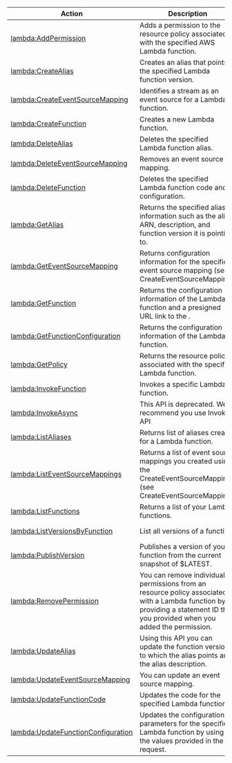 | Action | Description | Resource | Condition |
| --- | --- | --- | --- |
| [lambda:AddPermission](http://docs.aws.amazon.com/lambda/latest/dg/API_AddPermission.html) | Adds a permission to the resource policy associated with the specified AWS Lambda function. | arn:aws:lambda:$region:$account:function:$function-name | - |
| [lambda:CreateAlias](http://docs.aws.amazon.com/lambda/latest/dg/API_CreateAlias.html) | Creates an alias that points to the specified Lambda function version. | arn:aws:lambda:$region:$account:function:$function-name | - |
| [lambda:CreateEventSourceMapping](http://docs.aws.amazon.com/lambda/latest/dg/API_CreateEventSourceMapping.html) | Identifies a stream as an event source for a Lambda function. | * | - |
| [lambda:CreateFunction](http://docs.aws.amazon.com/lambda/latest/dg/API_CreateFunction.html) | Creates a new Lambda function. | * | - |
| [lambda:DeleteAlias](http://docs.aws.amazon.com/lambda/latest/dg/API_DeleteAlias.html) | Deletes the specified Lambda function alias. | arn:aws:lambda:$region:$account:function:$function-name | - |
| [lambda:DeleteEventSourceMapping](http://docs.aws.amazon.com/lambda/latest/dg/API_DeleteEventSourceMapping.html) | Removes an event source mapping. | * | - |
| [lambda:DeleteFunction](http://docs.aws.amazon.com/lambda/latest/dg/API_DeleteFunction.html) | Deletes the specified Lambda function code and configuration. | arn:aws:lambda:$region:$account:function:$function-name | - |
| [lambda:GetAlias](http://docs.aws.amazon.com/lambda/latest/dg/API_GetAlias.html) | Returns the specified alias information such as the alias ARN, description, and function version it is pointing to. | arn:aws:lambda:$region:$account:function:$function-name | - |
| [lambda:GetEventSourceMapping](http://docs.aws.amazon.com/lambda/latest/dg/API_GetEventSourceMapping.html) | Returns configuration information for the specified event source mapping (see CreateEventSourceMapping). | * | - |
| [lambda:GetFunction](http://docs.aws.amazon.com/lambda/latest/dg/API_GetFunction.html) | Returns the configuration information of the Lambda function and a presigned URL link to the . | arn:aws:lambda:$region:$account:function:$function-name | - |
| [lambda:GetFunctionConfiguration](http://docs.aws.amazon.com/lambda/latest/dg/API_GetFunctionConfiguration.html) | Returns the configuration information of the Lambda function. | arn:aws:lambda:$region:$account:function:$function-name | - |
| [lambda:GetPolicy](http://docs.aws.amazon.com/lambda/latest/dg/API_GetPolicy.html) | Returns the resource policy associated with the specified Lambda function. | arn:aws:lambda:$region:$account:function:$function-name | - |
| [lambda:InvokeFunction](http://docs.aws.amazon.com/lambda/latest/dg/API_Invoke.html) | Invokes a specific Lambda function. | arn:aws:lambda:$region:$account:function:$function-name | - |
| [lambda:InvokeAsync](http://docs.aws.amazon.com/lambda/latest/dg/API_InvokeAsync.html) | This API is deprecated. We recommend you use Invoke API | arn:aws:lambda:$region:$account:function:$function-name | - |
| [lambda:ListAliases](http://docs.aws.amazon.com/lambda/latest/dg/API_ListAliases.html) | Returns list of aliases created for a Lambda function. | arn:aws:lambda:$region:$account:function:$function-name | - |
| [lambda:ListEventSourceMappings](http://docs.aws.amazon.com/lambda/latest/dg/API_ListEventSourceMappings.html) | Returns a list of event source mappings you created using the CreateEventSourceMapping (see CreateEventSourceMapping). |* | - |
| [lambda:ListFunctions](http://docs.aws.amazon.com/lambda/latest/dg/API_ListFunctions.html) | Returns a list of your Lambda functions. | * | - |
| [lambda:ListVersionsByFunction](http://docs.aws.amazon.com/lambda/latest/dg/API_ListVersionsByFunction.html) | List all versions of a function. | arn:aws:lambda:$region:$account:function:$function-name | - |
| [lambda:PublishVersion](http://docs.aws.amazon.com/lambda/latest/dg/API_PublishVersion.html) | Publishes a version of your function from the current snapshot of $LATEST. | arn:aws:lambda:$region:$account:function:$function-name | - |
| [lambda:RemovePermission](http://docs.aws.amazon.com/lambda/latest/dg/API_RemovePermission.html) | You can remove individual permissions from an resource policy associated with a Lambda function by providing a statement ID that you provided when you added the permission. | arn:aws:lambda:$region:$account:function:$function-name | - |
| [lambda:UpdateAlias](http://docs.aws.amazon.com/lambda/latest/dg/API_UpdateAlias.html) | Using this API you can update the function version to which the alias points and the alias description. | arn:aws:lambda:$region:$account:function:$function-name | - |
| [lambda:UpdateEventSourceMapping](http://docs.aws.amazon.com/lambda/latest/dg/API_UpdateEventSourceMapping.html) | You can update an event source mapping. | * | - |
| [lambda:UpdateFunctionCode](http://docs.aws.amazon.com/lambda/latest/dg/API_UpdateFunctionCode.html) | Updates the code for the specified Lambda function. | arn:aws:lambda:$region:$account:function:$function-name | - |
| [lambda:UpdateFunctionConfiguration](http://docs.aws.amazon.com/lambda/latest/dg/API_UpdateFunctionConfiguration.html) | Updates the configuration parameters for the specified Lambda function by using the values provided in the request. | arn:aws:lambda:$region:$account:function:$function-name | - |
